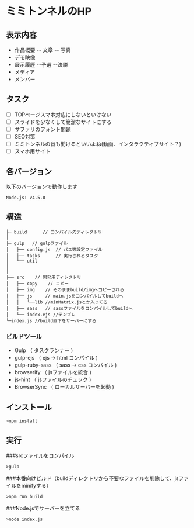 # ミミトンネルのHP

## 表示内容
- 作品概要
-- 文章
-- 写真
- デモ映像
- 展示履歴
--予選
--決勝
- メディア
- メンバー

## タスク
- [ ] TOPページスマホ対応にしないといけない
- [ ] スライドを少なくして簡潔なサイトにする
- [ ] サファリのフォント問題
- [ ] SEO対策
- [ ] ミミトンネルの音も聞けるといいよね(動画、インタラクティブサイト？)
- [ ] スマホ用サイト

## 各バージョン

以下のバージョンで動作します

```
Node.js: v4.5.0
```

## 構造
```
├─ build	  // コンパイル先ディレクトリ
│
├─ gulp   // gulpファイル
│   ├── config.js  // パス等設定ファイル
│   ├── tasks      // 実行されるタスク
│   └── util
│
│
├── src    // 開発用ディレクトリ
│   ├── copy    // コピー
│   ├── img    // そのままbuild/imgへコピーされる
│   ├── js     // main.jsをコンパイルしてbuildへ
│   │   └──lib //minMatrix.jsとか入ってる
│   ├── sass   // sassファイルをコンパイルしてbuildへ
│   └── index.ejs //テンプレ
└─index.js //build直下をサーバーにする
```

### ビルドツール

* Gulp              （ タスクランナー )
* gulp-ejs          （ ejs -> html コンパイル )
* gulp-ruby-sass    （ sass -> css コンパイル )
* browserify        （ jsファイルを統合 )
* js-hint           （ jsファイルのチェック )
* BrowserSync       （ ローカルサーバーを起動 )

## インストール
```
>npm install
```
## 実行
###srcファイルをコンパイル
```
>gulp
```

###本番向けビルド（buildディレクトリから不要なファイルを削除して、jsファイルをminifyする）
```
>npm run build
```

###Node.jsでサーバーを立てる
```
>node index.js
```
